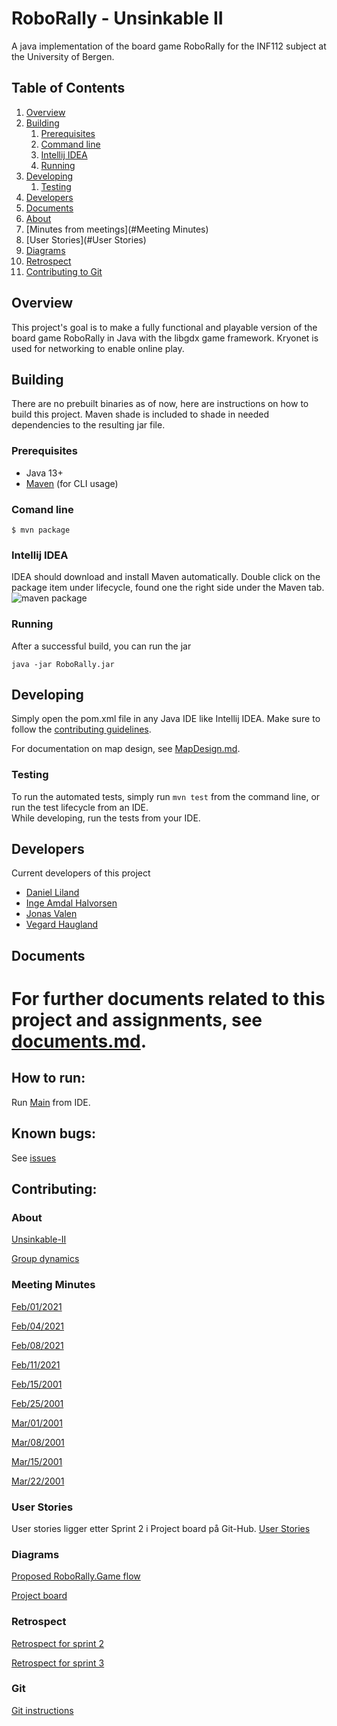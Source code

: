 
# RoboRally - Unsinkable II
A java implementation of the board game RoboRally for the INF112 subject at the
University of Bergen.

## Table of Contents
1. [Overview](#overview)
2. [Building](#building)
    1. [Prerequisites](#prerequisites)
    2. [Command line](#comand-line)
    3. [Intellij IDEA](#intellij-idea)
    4. [Running](#running)
3. [Developing](#developing)
   1. [Testing](#testing)
4. [Developers](#developers)
5. [Documents](#documents)
6. [About](#About)
7. [Minutes from meetings](#Meeting Minutes)
8. [User Stories](#User Stories)
9. [Diagrams](#Diagram)
10. [Retrospect](#Retrospect)
11. [Contributing to Git](#Git)

## Overview
This project's goal is to make a fully functional and playable version of
the board game RoboRally in Java with the libgdx game framework. Kryonet is used
for networking to enable online play.

## Building
There are no prebuilt binaries as of now, here are instructions on how to build
this project.
Maven shade is included to shade in needed dependencies
to the resulting jar file.

### Prerequisites
- Java 13+
- [Maven](https://maven.apache.org/) (for CLI usage)

### Comand line
```shell
$ mvn package
```

### Intellij IDEA
IDEA should download and install Maven automatically.
Double click on the package item under lifecycle, found
one the right side under the Maven tab.  
![maven package](https://user-images.githubusercontent.com/3050747/109568552-5d858e80-7ae7-11eb-97d3-b623bf9b669a.png)

### Running
After a successful build, you can run the jar
```
java -jar RoboRally.jar
```

## Developing
Simply open the pom.xml file in any Java IDE like Intellij
IDEA. Make sure to follow the 
[contributing guidelines](./documentation/CONTRIBUTING.md).

For documentation on map design, see [MapDesign.md](./documentation/MapDesign.md).

### Testing
To run the automated tests, simply run `mvn test` from the command line,
or run the test lifecycle from an IDE.  
While developing, run the tests from your IDE.

## Developers
Current developers of this project
- [Daniel Liland](https://github.com/ende124)
- [Inge Amdal Halvorsen](https://github.com/Snowsock)
- [Jonas Valen](https://github.com/jonazbot)
- [Vegard Haugland](https://github.com/hauglandvegard)

## Documents
For further documents related to this project and assignments, see
[documents.md](./documentation/documents.md).
=======

## How to run:
Run 
[Main](src/main/java/RoboRally/Main.java)
from IDE.

## Known bugs:
See [issues](https://github.com/inf112-v21/Unsinkable-II/issues)

## Contributing:

### About
[Unsinkable-II](documentation/deliverables/compulsoryAssignment1/about.md)

[Group dynamics](documentation/deliverables/compulsoryAssignment1/ComplulsoryAssignment1.md)

### Meeting Minutes
[Feb/01/2021](documentation/deliverables/minutesOfMeetings/2021.02.01.md)

[Feb/04/2021](documentation/deliverables/minutesOfMeetings/2021.02.04.md)

[Feb/08/2021](documentation/deliverables/minutesOfMeetings/2021.02.08.md)

[Feb/11/2021](documentation/deliverables/minutesOfMeetings/2021.02.11.md)

[Feb/15/2001](documentation/deliverables/minutesOfMeetings/minutes_15.02.21.md)

[Feb/25/2001](documentation/deliverables/minutesOfMeetings/minutes_25.02.21.md)

[Mar/01/2001](documentation/deliverables/minutesOfMeetings/minutes_03.01.21.md)

[Mar/08/2001](documentation/deliverables/minutesOfMeetings/minutes_08.03.21.md)

[Mar/15/2001](documentation/deliverables/minutesOfMeetings/minutes_15.03.21.md)

[Mar/22/2001](documentation/deliverables/minutesOfMeetings/minutes_22.03.21.md)

### User Stories
User stories ligger etter Sprint 2 i Project board på Git-Hub.
[User Stories](https://github.com/inf112-v21/Unsinkable-II/projects)

### Diagrams
[Proposed RoboRally.Game flow](documentation/deliverables/compulsoryAssignment1/RoboRally%20Flowchart.pdf)

[Project board](https://github.com/inf112-v21/Unsinkable-II/issues)

### Retrospect
[Retrospect for sprint 2](documentation/deliverables/CompulsaryAssignment2/Retrospect.md)

[Retrospect for sprint 3](documentation/deliverables/CompulsaryAssignment3/Retrospect_sprint_3.md)

### Git
[Git instructions](documentation/CONTRIBUTING.md)